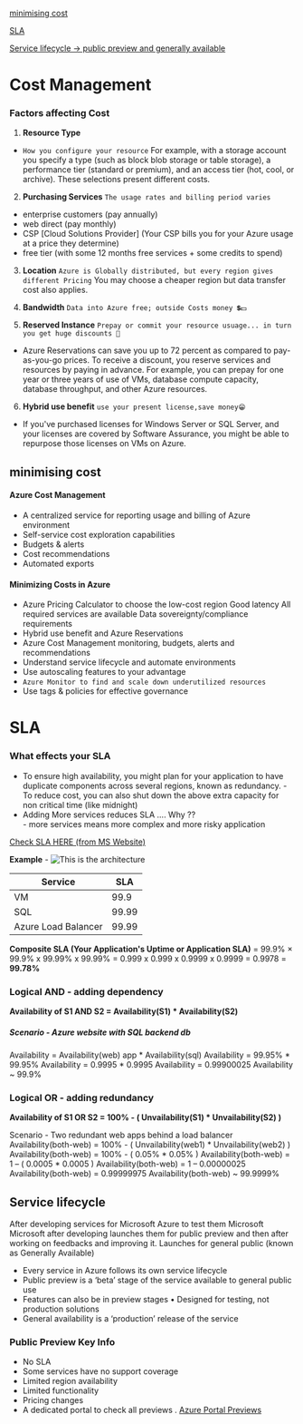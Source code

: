 [minimising cost](#minimising-cost)

[SLA](#what-effects-your-sla)

[Service lifecycle -> public preview and generally available](#service-lifecycle)

# Cost Management 

### Factors affecting Cost 

1. **Resource Type**
- `How you configure your resource`
For example, with a storage account you specify a type (such as block blob storage or table storage), a performance tier (standard or premium), and an access tier (hot, cool, or archive). These selections present different costs.

2. **Purchasing Services**
`The usage rates and billing period varies`
- enterprise customers (pay annually)
- web direct (pay monthly)
- CSP [Cloud Solutions Provider] (Your CSP bills you for your Azure usage at a price they determine)
- free tier (with some 12 months free services + some credits to spend)

3. **Location**
`Azure is Globally distributed, but every region gives different Pricing`
You may choose a cheaper region but data transfer cost also applies. 

4. **Bandwidth**
`Data into Azure free; outside Costs money 💲💵`

5. **Reserved Instance**
`Prepay or commit your resource usuage... in turn you get huge discounts 🤑`
- Azure Reservations can save you up to 72 percent as compared to pay-as-you-go prices. To receive a discount, you reserve services and resources by paying in advance.
For example, you can prepay for one year or three years of use of VMs, database compute capacity, database throughput, and other Azure resources.

6. **Hybrid use benefit** 
`use your present license,save money😁`
- If you've purchased licenses for Windows Server or SQL Server, and your licenses are covered by Software Assurance, you might be able to repurpose those licenses on VMs on Azure.

## minimising cost

#### Azure Cost Management
- A centralized service for reporting usage and billing of Azure environment
- Self-service cost exploration capabilities
- Budgets & alerts
- Cost recommendations
- Automated exports

#### Minimizing Costs in Azure
- Azure Pricing Calculator to choose the low-cost region
Good latency
All required services are available
Data sovereignty/compliance requirements
- Hybrid use benefit and Azure Reservations
- Azure Cost Management monitoring, budgets, alerts and recommendations
- Understand service lifecycle and automate environments
- Use autoscaling features to your advantage
- `Azure Monitor to find and scale down underutilized resources`
- Use tags & policies for effective governance
 


# SLA

### What effects your SLA
- To ensure high availability, you might plan for your application to have duplicate components across several regions, known as redundancy. 
        - To reduce cost, you can also shut down the above extra capacity for non critical time (like midnight)
- Adding More services reduces SLA .... Why ?? <br>
        - more services means more complex and more risky application

[Check SLA HERE (from MS Website)](https://azure.microsoft.com/en-us/support/legal/sla/summary/)
  
**Example** - 
![This is the architecture ](https://docs.microsoft.com/en-us/learn/azure-fundamentals/choose-azure-services-sla-lifecycle/media/4-special-orders-architecture.svg)

| Service| SLA |
|------| ----- |
| VM | 99.9|
| SQL | 99.99 |
| Azure Load Balancer | 99.99 |

**Composite SLA (Your Application's Uptime or Application SLA)** = 99.9% × 99.9% x 99.99% x 99.99% = 0.999 x 0.999 x 0.9999 x 0.9999 = 0.9978 = **99.78%**

### Logical AND - adding dependency

**Availability of S1 AND S2 = Availability(S1) * Availability(S2)**

##### Scenario - Azure website with SQL backend db
Availability = Availability(web) app * Availability(sql)
Availability = 99.95% * 99.95%
Availability = 0.9995 * 0.9995
Availability = 0.99900025
Availability ~ 99.9%

### Logical OR - adding redundancy

**Availability of S1 OR S2 = 100% - ( Unvailability(S1) * Unvailability(S2) )**

Scenario - Two redundant web apps behind a load balancer
Availability(both-web) = 100% - ( Unvailability(web1) * Unvailability(web2) )
Availability(both-web) = 100% - ( 0.05% * 0.05% )
Availability(both-web) = 1 – ( 0.0005 * 0.0005 )
Availability(both-web) = 1 – 0.00000025
Availability(both-web) = 0.99999975
Availability(both-web) ~ 99.9999%

## Service lifecycle

After developing services for Microsoft Azure to test them Microsoft Microsoft after developing launches them for public preview and then after working on feedbacks and improving it. Launches for general public (known as Generally Available)


- Every service in Azure follows its own service lifecycle
- Public preview is a ‘beta’ stage of the service available to general public use
- Features can also be in preview stages
       • Designed for testing, not production solutions
- General availability is a ‘production’ release of the service

### Public Preview Key Info
- No SLA
- Some services have no support coverage
- Limited region availability
- Limited functionality
- Pricing changes
- A dedicated portal to check all  previews . [Azure Portal Previews](https://preview.portal.azure.com)
